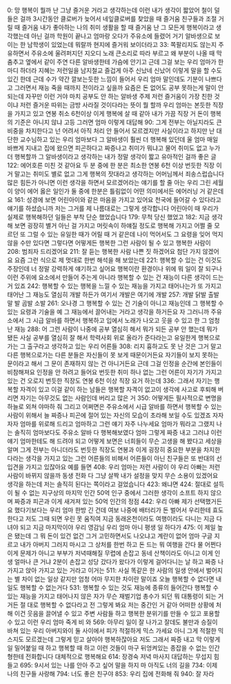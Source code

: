 0: 망 행복이 뭘까 난 그냥 즐거운 거라고 생각하는데 이런 내가 생각이 짧았어 철이 덜들은 걸까 3시간동안 클로버가 늦어서 네잎클로버를 찾았을 때 즐거움 친구들과 조절 거릴 때 즐거움 내가 좋아하는 나의 취미 생활을 할 때 즐거움 난 그 모든게 행복이라고 생각했는데 아닌 걸까 학원이 끝나고 엄마랑 오다가 주유소에 들렸어 거기 알바생으로 보이는 한 남학생이 있었는데 뭐랄까 현지에 즐거워 보이더라고
33: 쪽팔리지도 않는지 주유하면서 주유소에 울려퍼지던 지오디 노래 큰소리로 따라 부르고 왜 부분이 나올 때 막 춤추고 옆에서 같이 주연 다른 알바생한테 가슴에 안기고 근데 그걸 보는 우리 엄마가 한 마디 하더라 지혜는 저런일을 남지철교 즐겁게 아주 신났네 신났어 이렇게 말을 할 수도 있긴 한데 근데 수가 약간 깔보는듯한 느낌이 들어서 우리 엄마 말인데도 기분이 나쁘다고 그러면서 재능 죽을 때까지 전이라고 싶을까 요즘은 돈 없어도 공부 못하는게 말이 안 되는데 자꾸만 이런 거야 마치 공부도 안 하는 알바생 주제 저런 즐거움이 가장 친한 것이냐 저런 즐거운 따위는 금방 사라질 것이다라는 뜻이 뭘 할까 우리 엄마는 본듯한 직장을 가지고 있고 연봉 취소 6천이상 이게 행복에 살 때 같아 내가 가끔 직장 거 돈이 행복의 기준은 아니지 않냐 고등 그러면 엄마 이렇게 대답해
90: 그게 전부는 아닐지라도 큰 비중을 차지한다고 넌 어려서 아직 처리 안 들어서 모르겠지만 사실이라고 하지만 난 대단한 교수님하고 있는 우리 엄마보다 그 알바생이 훨씬 더 행복해 있던데 울 엄마 매일 바쁘게 지내고 집에 왔으면 피곤하다고 짜증나고 취미가 뭐냐고 물어 취미도 없고 누가 더 행복할까 그 알바생이라고 생각하는 내가 정말 생각이 짧고 유아적인 걸까 좋은 글
122: 에어호른 미친 것 같아요 두 분 중에 한 분은 최소한 연봉 6천 이상 번듯한 직장 이거 말고는 취미도 별로 없고 그게 행복의 잣대라고 생각하는 어머님께서 죄송스럽습니다 많은 힘든가 아니면 이런 생각을 하면서 모르겠어라는 얘기를 할 줄 아는 우리 그린 세월이 양이 에어 옳은 일인가 둘 중에 한분은 틀림없이 어떤 의미에서든 에어러닝 거 같은데요
161: 성경에 보면 어린아이와 같은 마음을 가지고 있어요 천국에 들어갈 수 있다라고 얘기를 하셨습니까 저는 그거를 제 나름대로는 그렇게 생각합니다 어린아이 때 우리가 실제로 행복해하던 일들은 부착 단순 했었습니다
179:  무척 당신 했었고
182:  지금 생각해 보면 굉장히 별거 아닌 걸 가지고 머릿속이 하얘질 정도로 행복해 가지고 어쩔 줄 모르던 또 그럴 수 있는 유일한 때가 어릴 때 거 같은데 나이 먹어서도 그 요령을 잊어 먹지 않을 수만 있다면 그렇다면 어떻게든 행복한 그런 사람이 될 수 있고 행복한 사람이
208:  범죄자 드리겠어요
211:  잘 듣는 행복한 사람 나쁜 짓 하겠어요 첨단 가지 않겠어요 요즘 그런 식으로 제 멋대로 한번 해석을 해 보았는데
221:  행복할 수 있는 건 이것도 주장인데 너 정말 강력하게 얘기하고 싶어요 행복이란 환경이나 위에 뭐 일이 잘 되구나 이런 주위에 요소에서 만들어 주는게 아니라 행복할 수 있는 건 재능이 다른 생각이 드는 거 있죠
242:  행복할 수 있는 행복을 느낄 수 있는 재능을 가지고 태어나는가 또 가지고 태어난 그 재능도 열심히 개발 하든가 여기서 개발은 여기에 개발
257:  개발 닭발 출발 말 발 곰발 소발
261:  오나경 그 행복할 수 있는 건 기술이 아니고 재능인데 그 행복할 수 있는 요령과 기술을 예 그 재능에서 끌어내는 거라고 생각을 하거든요 자 그러니까 주유소에서 그 시급 알바를 하면서 행복하고 입에서 노래가 나오고 웃을 수 있고 한 그 엄청난 재능
288:  어 그런 사람이 나중에 공부 열심히 해서 뭐가 되든 공부 안 했는데 뭐가 됐든 사실 공부를 열심히 잘 해서 학력사회 위로 올라가 준다라는고 유일한게 행복으로 가는 그 출구라고 생각하고 있는 우리 어른들
308:  리지 흉하고도 못 난 것은 그거 말고 다른 행복으로가는 다른 분들은 자신들이 못 보게 때문이거든요 자기들이 보지 못하는 문이라고 해서 그 문이 존재하지 않는 건 아니거든요 근데 그걸 인정을 순간에 본인들이 비참해져요 인정을 안 하려고 들어요 번듯한 취미 하나 없는 그런 어른이 자기가 가지고 있는 건 오로지 번듯한 직장도 연봉 6천 이상 직장 요거 하는데
336:  그래서 자기는 행복할 자격이 있고 이걸 같이 하는 남들은 행복할 자격이 없고이 생각에 사고로 후퇴해 버리면 자기는 아무것도 없는 사람인데 버리고 많은 거
350:  어떻게든 필사적으로 변명을 하늘로 외쳐 야마하 줘 그리고 어쩌면은 주유소에서 시급 알바를 하면서 행복할 수 있는 사람이 위해서 늘 짜증나 피곤에 절어 있는 자신의 모습이 초라해 보일 수도 있겠죠 자자 자자 엄마를 위로해 드리고 엄마하고 그런 얘기 자주 나누세요 엄마가 뭐라고 그랬지 나는 솔직히 엄마보다도 주유소 알바 다 행복해보였다 엄마 그렇게 짜증 내고 그러냐 이런 얘기 엄마한테도 해 드려야 되고 어떻게 보면은 너희들이 무슨 고생을 해 봤다고 세상을 알며 그게 전부는 아니더라도 번듯한 직장도 연봉과 이게 굉장히 중요한 부분을 차지한다라는 생각을 가지고 있는 그런 어른들의 비해서 어른들이 아닌 친구들은 또 반대의 선입견을 가지고 있잖아요 예를 들면
408:  우리 엄마는 저런 사람이 야 우리 아빠는 저런 사람이 바뀌지 않을까 동생 전화 다 그냥 살짝 내가 설정을 맞지 무슨 소용이 있겠어요 생각을 하는데 저는 솔직히 된다는 쪽이라고 걸었습니다
423:  왜냐면
424:  절대로 설득이 될 수 없는 지구상의 마지막 인간 50억 인구 중에서 그러한 생각이 소프트 하지 않으며 짜증과 피곤과 이게 새겨져 있는 50억 인간의 정점
442:  우리 아빠 제가 선택했거든요 했다기보다는 우리 엄마 한방 긴 건데 여보 나중에 배터리가 돈 벌어서 우리한테 효도한다고 저도 그때 되면 우린 못 움직여 지금 동래온천이라도 여행이라도 다니는 지금 다녀야 되고 지금 마지막이야 우리 영감님 우리 엄마 아니 평생 일 하다가
475:  이 제일 높은 됐는데 그 뭐 돈이 있건 없건 그거 고민하면서도 나오냐고 계란이 없어 엄마 구글 지르고 내가 아버지 그러지 마시고 그 상처를 한번 하고 돈 드는 뭐 여행을 간다 물 어쩐다 이게 문제가 아니고 부부가 저녁때해질 무렵에 손잡고 동네 산책이라도 아니고 이게 인생 얼마나 큰 거냐 2분이 손잡고 성당 갔다가 왔다가 이렇게 걸어다니는 날 하고 짜증 나 가지고 앉아 가지고 있는 거라고 이거는
511:  사실 똑같은 한 사람의 일생 안에서 벌어지는 별 차이 없는 일상 같지만 엄청 어마 무지한 차이란 말이죠 오늘 행복할 수 없다면 내일도 행복할 수 없는거다
531:  행복할 수 있는 것도 재능에 종류의 들어간다 행복할 수 있는 재능을 가지고 태어나지 않은 자가 무슨 재벌기업 총수가 되던 뭐 대통령이 되는 거거든 절 대로 행복할 수 없다라고 전 그렇게 봐요 저는 중간인 거 같아 어떠한 상황에 처해 이건 웃음을 끌어낼 수 있고 주변 사람들 하고 행복한 분위기를 만들 수 있고 포용할 수 있고 이런 우리 엄마 죽게 비 와
569:  아무리 일이 잘 나가고 잘데도 불만과 승질이 바쳐 있는 우리 아버지와이 둘 사이에서 피가 적절하게 믹스 가세요 아니 그게 적절한 믹스지도 모르겠는데 그렇게 믿고 살아야 행복하잖아요 저도 그래서 짜증 내고 막 이렇게 일 밀어붙일 때 하고 행복할 때 하고 이런 것들이 마구 뒤엉켜있는 종잡을 수 없는 인간 형한테 전화합니다 대체적으로 행복해요
614:  장경숙 저녁 마사지 대답하는 무섭지 힘들고
695:  9시서 있는 나를 안아 주고 싶어 말을 하지 마 아직도 너의 길을
734:  이제 나의 친구들 사랑해
794:  너도 좋은 친구야
853:  우리 집에 전화해 줘
940:  잘 자라